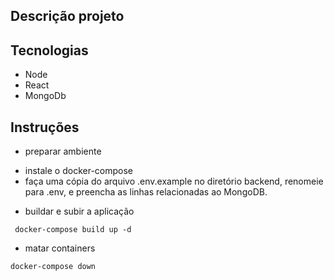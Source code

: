 ## Descrição projeto

## Tecnologias
- Node
- React
- MongoDb

## Instruções
- preparar ambiente
* instale o docker-compose
* faça uma cópia do arquivo .env.example no diretório backend, renomeie para .env, e preencha as linhas relacionadas ao MongoDB.

- buildar e subir a aplicação 

`` docker-compose build up -d``

- matar containers

``docker-compose down``